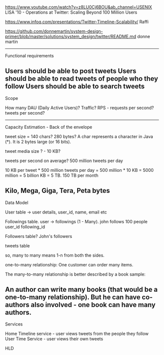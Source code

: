 https://www.youtube.com/watch?v=z8LU0Cj6BOU&ab_channel=USENIX LISA '10 - Operations at Twitter: Scaling Beyond 100 Million Users

https://www.infoq.com/presentations/Twitter-Timeline-Scalability/ Raffi

https://github.com/donnemartin/system-design-primer/blob/master/solutions/system_design/twitter/README.md donne martin

--------
Functional requirements

Users should be able to post tweets
Users should be able to read tweets of people who they follow
Users should be able to search tweets
-------
Scope

How many DAU (Daily Active Users)?
Traffic?
RPS - requests per second?
tweets per second?

------
Capacity Estimation - Back of the envelope

tweet size = 140 chars? 280 bytes? A char represents a character in Java (*). It is 2 bytes large (or 16 bits).

tweet media size ? - 10 KB?

tweets per second on average? 500 million tweets per day

10 KB per tweet * 500 million tweets per day = 500 million * 10 KB = 5000 million = 5 billion KB = 5 TB. 150 TB per month

Kilo, Mega, Giga, Tera, Peta bytes
------

Data Model

User table -> user details, user_id, name, email etc

Followings table. user -> followings (1 - Many). john follows 100 people user_id following_id

Followers table? John's followers

tweets table

so, many to many means 1-n from both the sides.

one-to-many relationship: One customer can order many items.

The many-to-many relationship is better described by a book sample:

An author can write many books (that would be a one-to-many relationship). But he can have co-authors also involved - one book can have many authors.
-----

Services

Home Timeline service - user views tweets from the people they follow User Time Service - user views their own tweets

HLD
